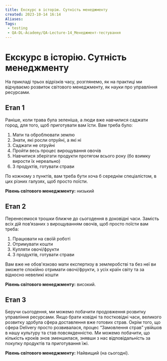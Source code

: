 ```yaml
---
title: Екскурс в історію. Сутність менеджменту
created: 2023-10-14 16:14
Aliases:
Tags: 
 - testing
 - QA-DL-Academy/QA-Lecture-14_Менеджмент-тестування
---
```

# Екскурс в історію. Сутність менеджменту

На прикладі трьох відрізків часу, розглянемо, як на практиці ми відчуваємо розвиток світового менеджменту, як науки про управління ресурсами. 

## Етап 1

Раніше, коли трава була зеленіша, а люди вже навчилися саджати город, для того, щоб приготувати вам їсти. Вам треба було:
1. Мати та оброблювати землю
2. Знати, які росли отруйні, а які ні 
3. Саджати не отруйні 
4. Пройти весь процес вирощування овочів 
5. Навчитися зберігати продукти протягом всього року (бо взимку вирости їх нереально)
6. З продуктів, готувати страви  

По кожному з пунктів, вам треба бути хоча б середнім спеціалістом, в цих різних галузях, щоб просто поїсти.

**Рівень світового менеджменту:** низький
## Етап 2

Перенесемося трошки ближче до сьогодення в доковідні часи. Замість всіх дій повʼязаних з вирощуванням овочів,  щоб просто поїсти вам треба: 
1. Працювати на своїй роботі
2. Отримувати кошти 
3. Купляти овочі/фрукти 
4. З продуктів, готувати страви  

Вам вже не обов'язково мати експертизу в землеробстві та без неї ви зможете спокійно отримати  овочі/фрукти, з усіх країн світу та за відносно невеликі кошти 

**Рівень світового менеджменту:** високий. 

## Етап 3

Беручи сьогодення, ми можемо побачити продовження розвитку управління ресурсами. Якщо брати ковідні та постковідні часи, великого розвитку здобула сфера доставлення вже готових страв. Окрім того, що сфера Delivery просто розвивалася, процес “Замовлення страв”  увійшов в нашу культуру та став повсякденністю.  Ми можемо побачити, що кількість кроків знов зменшилася, знявши з нас відповідальність за покупку продуктів та приготування їжі.  

**Рівень світового менеджменту:** Найвищий (на сьогодні). 
